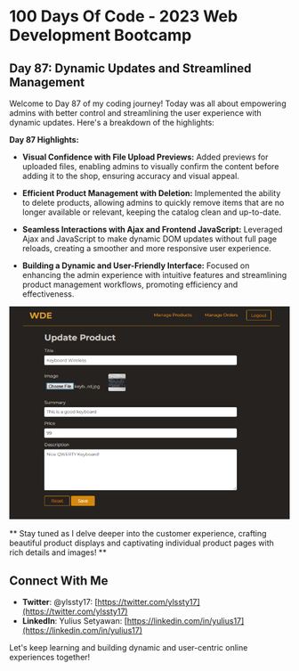 # 100 Days Of Code - 2023 Web Development Bootcamp

## Day 87: Dynamic Updates and Streamlined Management

Welcome to Day 87 of my coding journey! Today was all about empowering admins with better control and streamlining the user experience with dynamic updates. Here's a breakdown of the highlights:

**Day 87 Highlights:**

* **Visual Confidence with File Upload Previews:** Added previews for uploaded files, enabling admins to visually confirm the content before adding it to the shop, ensuring accuracy and visual appeal.

* **Efficient Product Management with Deletion:** Implemented the ability to delete products, allowing admins to quickly remove items that are no longer available or relevant, keeping the catalog clean and up-to-date.

* **Seamless Interactions with Ajax and Frontend JavaScript:** Leveraged Ajax and JavaScript to make dynamic DOM updates without full page reloads, creating a smoother and more responsive user experience.

* **Building a Dynamic and User-Friendly Interface:** Focused on enhancing the admin experience with intuitive features and streamlining product management workflows, promoting efficiency and effectiveness.


![Day 87 Preview](preview.png)


** Stay tuned as I delve deeper into the customer experience, crafting beautiful product displays and captivating individual product pages with rich details and images! **


## Connect With Me

- **Twitter**: @ylssty17: [https://twitter.com/ylssty17](https://twitter.com/ylssty17)
- **LinkedIn**: Yulius Setyawan: [https://linkedin.com/in/yulius17](https://linkedin.com/in/yulius17)

Let's keep learning and building dynamic and user-centric online experiences together!

